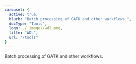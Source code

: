 ```yaml
---
carousel: {
  active: true,
  blurb: "Batch processing of GATK and other workflows.",
  docType: "Tools",
  logo: ./_images/wdl.png,
  title: "WDL",
  url: "/tools"
}
---
```

Batch processing of GATK and other workflows.
